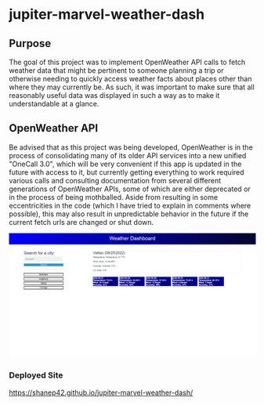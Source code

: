 # jupiter-marvel-weather-dash

## Purpose

The goal of this project was to implement OpenWeather API calls to fetch weather data that might be pertinent to someone planning a trip or otherwise needing to quickly access weather facts about places other than where they may currently be. As such, it was important to make sure that all reasonably useful data was displayed in such a way as to make it understandable at a glance.

## OpenWeather API

Be advised that as this project was being developed, OpenWeather is in the process of consolidating many of its older API services into a new unified "OneCall 3.0", which will be very convenient if this app is updated in the future with access to it, but currently getting everything to work required various calls and consulting documentation from several different generations of OpenWeather APIs, some of which are either deprecated or in the process of being mothballed. Aside from resulting in some eccentricities in the code (which I have tried to explain in comments where possible), this may also result in unpredictable behavior in the future if the current fetch urls are changed or shut down.

![screenshot](./assets/images/screenshot.png)

### Deployed Site

https://shanep42.github.io/jupiter-marvel-weather-dash/